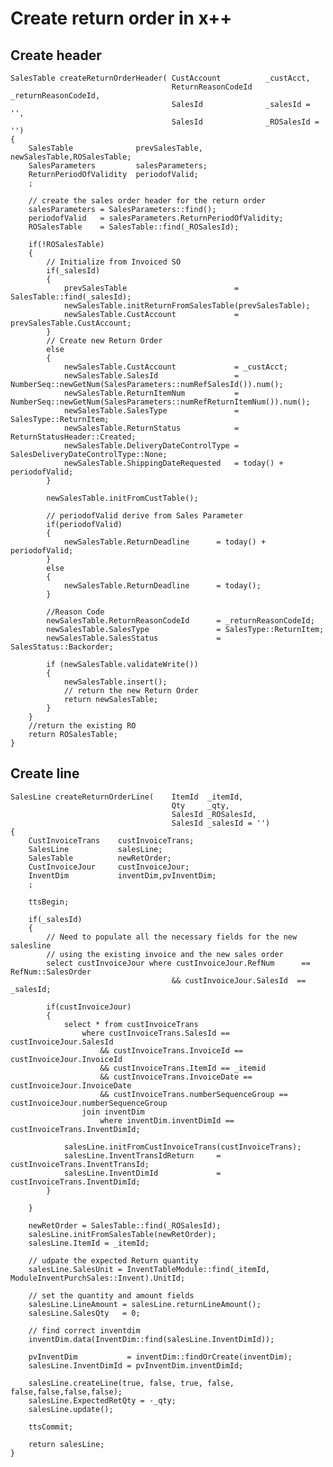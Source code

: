 # Create return order in x++
## Create header
	SalesTable createReturnOrderHeader( CustAccount          _custAcct,
	                                    ReturnReasonCodeId   _returnReasonCodeId,
	                                    SalesId              _salesId = '',
	                                    SalesId              _ROSalesId = '')
	{
	    SalesTable              prevSalesTable, newSalesTable,ROSalesTable;
	    SalesParameters         salesParameters;
	    ReturnPeriodOfValidity  periodofValid;
	    ;

	    // create the sales order header for the return order
	    salesParameters = SalesParameters::find();
	    periodofValid   = salesParameters.ReturnPeriodOfValidity;
	    ROSalesTable    = SalesTable::find(_ROSalesId);

	    if(!ROSalesTable)
	    {
	        // Initialize from Invoiced SO
	        if(_salesId)
	        {
	            prevSalesTable                        = SalesTable::find(_salesId);
	            newSalesTable.initReturnFromSalesTable(prevSalesTable);
	            newSalesTable.CustAccount             = prevSalesTable.CustAccount;
	        }
	        // Create new Return Order
	        else
	        {
	            newSalesTable.CustAccount             = _custAcct;
	            newSalesTable.SalesId                 = NumberSeq::newGetNum(SalesParameters::numRefSalesId()).num();
	            newSalesTable.ReturnItemNum           = NumberSeq::newGetNum(SalesParameters::numRefReturnItemNum()).num();
	            newSalesTable.SalesType               = SalesType::ReturnItem;
	            newSalesTable.ReturnStatus            = ReturnStatusHeader::Created;
	            newSalesTable.DeliveryDateControlType = SalesDeliveryDateControlType::None;
	            newSalesTable.ShippingDateRequested   = today() + periodofValid;
	        }
	        
	        newSalesTable.initFromCustTable();
	        
	        // periodofValid derive from Sales Parameter
	        if(periodofValid)
	        {
	            newSalesTable.ReturnDeadline      = today() + periodofValid;
	        }
	        else
	        {
	            newSalesTable.ReturnDeadline      = today();
	        }
	        
	        //Reason Code
	        newSalesTable.ReturnReasonCodeId      = _returnReasonCodeId;
	        newSalesTable.SalesType               = SalesType::ReturnItem;
	        newSalesTable.SalesStatus             = SalesStatus::Backorder;

	        if (newSalesTable.validateWrite())
	        {
	            newSalesTable.insert();
	            // return the new Return Order
	            return newSalesTable;
	        }
	    }
	    //return the existing RO
	    return ROSalesTable;
	}

## Create line
	
	SalesLine createReturnOrderLine(	ItemId  _itemId,
	                                    Qty     _qty,
	                                    SalesId _ROSalesId,
	                                    SalesId _salesId = '')
	{
	    CustInvoiceTrans    custInvoiceTrans;
	    SalesLine           salesLine;
	    SalesTable          newRetOrder;
	    CustInvoiceJour     custInvoiceJour;
	    InventDim           inventDim,pvInventDim;
	    ;

	    ttsBegin;
	    
	    if(_salesId)
	    {
	        // Need to populate all the necessary fields for the new salesline
	        // using the existing invoice and the new sales order
	        select custInvoiceJour where custInvoiceJour.RefNum      == RefNum::SalesOrder
	                                    && custInvoiceJour.SalesId  == _salesId;

	        if(custInvoiceJour)
	        {
	            select * from custInvoiceTrans
	                where custInvoiceTrans.SalesId == custInvoiceJour.SalesId
	                    && custInvoiceTrans.InvoiceId == custInvoiceJour.InvoiceId
	                    && custInvoiceTrans.ItemId == _itemid
	                    && custInvoiceTrans.InvoiceDate == custInvoiceJour.InvoiceDate
	                    && custInvoiceTrans.numberSequenceGroup == custInvoiceJour.numberSequenceGroup
	                join inventDim
	                    where inventDim.inventDimId == custInvoiceTrans.InventDimId;

	            salesLine.initFromCustInvoiceTrans(custInvoiceTrans);
	            salesLine.InventTransIdReturn     = custInvoiceTrans.InventTransId;
	            salesLine.InventDimId             = custInvoiceTrans.InventDimId;
	        }

	    }
	    
	    newRetOrder = SalesTable::find(_ROSalesId);
	    salesLine.initFromSalesTable(newRetOrder);
	    salesLine.ItemId = _itemId;
	    
	    // udpate the expected Return quantity
	    salesLine.SalesUnit = InventTableModule::find(_itemId, ModuleInventPurchSales::Invent).UnitId;
	    
	    // set the quantity and amount fields
	    salesLine.LineAmount = salesLine.returnLineAmount();
	    salesLine.SalesQty   = 0;

	    // find correct inventdim
	    inventDim.data(InventDim::find(salesLine.InventDimId));

	    pvInventDim           = inventDim::findOrCreate(inventDim);
	    salesLine.InventDimId = pvInventDim.inventDimId;

	    salesLine.createLine(true, false, true, false, false,false,false,false);
	    salesLine.ExpectedRetQty = -_qty;
	    salesLine.update();

	    ttsCommit;
	    
	    return salesLine;
	}